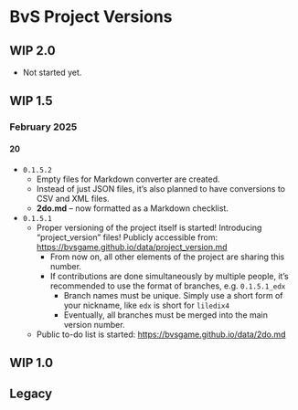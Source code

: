 # BvS Project Versions

## WIP 2.0

- Not started yet.

## WIP 1.5

### February 2025

#### 20

- `0.1.5.2`
  - Empty files for Markdown converter are created.
  - Instead of just JSON files, it’s also planned to have conversions to CSV and XML files.
  - **2do.md** – now formatted as a Markdown checklist.
- `0.1.5.1`
  - Proper versioning of the project itself is started! Introducing “project_version” files! Publicly accessible from: <https://bvsgame.github.io/data/project_version.md>
    - From now on, all other elements of the project are sharing this number.
    - If contributions are done simultaneously by multiple people, it’s recommended to use the format of branches, e.g. `0.1.5.1_edx`
      - Branch names must be unique. Simply use a short form of your nickname, like `edx` is short for `liledix4`
      - Eventually, all branches must be merged into the main version number.
  - Public to-do list is started: <https://bvsgame.github.io/data/2do.md>

## WIP 1.0

## Legacy

